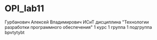 # OPI_lab11
Гурбанович
Алексей
Владимирович
ИСиТ
дисциплина "Технологии разработки программного обеспечения"
1 курс 1 группа 1 подгруппа
bpvtytybt